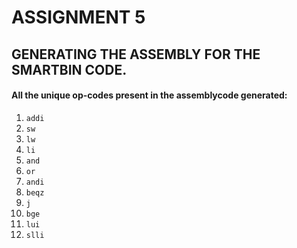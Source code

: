 # ASSIGNMENT 5

## GENERATING THE ASSEMBLY FOR THE SMARTBIN CODE.

#### All the unique op-codes present in the assemblycode generated: 

1. `addi`
2. `sw`
3. `lw`
4. `li`
5. `and`
6. `or`
7. `andi`
8. `beqz`
9. `j`
10. `bge`
11. `lui`
12. `slli`


